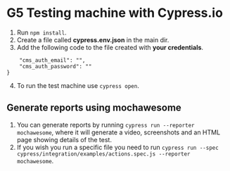 # G5 Testing machine with Cypress.io

1. Run `npm install`.
2. Create a file called **cypress.env.json** in the main dir.
3. Add the following code to the file created with **your credentials**.
```{
    "cms_auth_email": "",
    "cms_auth_password": ""
}
```
4. To run the test machine use `cypress open`.

## Generate reports using mochawesome

1. You can generate reports by running `cypress run --reporter mochawesome`, where it will generate a video, screenshots and an HTML page showing details of the test.
2. If you wish you run a specific file you need to run `cypress run --spec cypress/integration/examples/actions.spec.js --reporter mochawesome`.